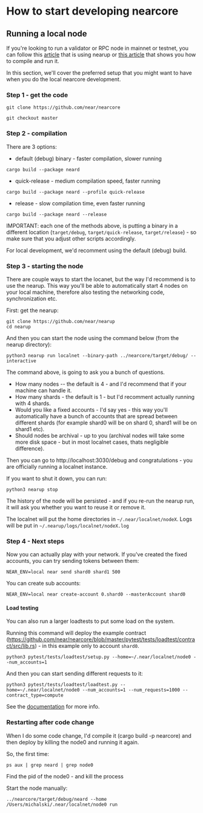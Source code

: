 # How to start developing nearcore

## Running a local node

If you're looking to run a validator or RPC node in mainnet or testnet, you can follow this [article](https://near-nodes.io/validator/running-a-node) that is using nearup or [this article](https://docs.near.org/pt-BR/docs/develop/node/validator/compile-and-run-a-node/) that shows you how to compile and run it.

In this section, we'll cover the preferred setup that you might want to have when you do the local nearcore development.

### Step 1 - get the code

```shell
git clone https://github.com/near/nearcore

git checkout master
```

### Step 2 - compilation

There are 3 options:

* default (debug) binary - faster compilation, slower running
```shell
cargo build --package neard
```

* quick-release - medium compilation speed, faster running
```shell
cargo build --package neard --profile quick-release
```

* release - slow compilation time, even faster running
```shell
cargo build --package neard --release
```

IMPORTANT: each one of the methods above, is putting a binary in a different location (``target/debug``, ``target/quick-release``, ``target/release``) - so make sure that you adjust other scripts accordingly.

For local development, we'd recomment using the default (debug) build.


### Step 3 - starting the node

There are couple ways to start the locanet, but the way I'd recommend is to use the nearup. This way you'll be able to automatically start 4 nodes on your local machine, therefore also testing the networking code, synchronization etc.

First: get the nearup:

```
git clone https://github.com/near/nearup
cd nearup
```

And then you can start the node using the command below (from the nearup directory):

```
python3 nearup run localnet --binary-path ../nearcore/target/debug/ --interactive
```

The command above, is going to ask you a bunch of questions.

* How many nodes -- the default is 4 - and I'd recommend that if your machine can handle it.
* How many shards - the default is 1 - but I'd recomment actually running with 4 shards.
* Would you like a fixed accounts - I'd say yes - this way you'll automatically have a bunch of accounts that are spread between different shards (for example shard0 will be on shard 0, shard1 will be on shard1 etc).
* Should nodes be archival - up to you (archival nodes will take some more disk space - but in most localnet cases, thats negligible difference).

Then you can go to http://localhost:3030/debug and congratulations - you are officially running a localnet instance.

If you want to shut it down, you can run:

```shell
python3 nearup stop
```

The history of the node will be persisted - and if you re-run the nearup run, it will ask you whether you want to reuse it or remove it.

The localnet will put the home directories in ``~/.near/localnet/nodeX``. Logs will be put in ``~/.nearup/logs/localnet/nodeX.log``

### Step 4 - Next steps

Now you can actually play with your network. If you've created the fixed accounts, you can try sending tokens between them:

```shell
NEAR_ENV=local near send shard0 shard1 500
```

You can create sub accounts:

```shell
NEAR_ENV=local near create-account 0.shard0 --masterAccount shard0
```

#### Load testing

You can also run a larger loadtests to put some load on the system.

Running this command will deploy the example contract (https://github.com/near/nearcore/blob/master/pytest/tests/loadtest/contract/src/lib.rs) - in this example only to account ``shard0``.

```
python3 pytest/tests/loadtest/setup.py --home=~/.near/localnet/node0 --num_accounts=1 
```

And then you can start sending different requests to it:

```
python3 pytest/tests/loadtest/loadtest.py --home=~/.near/localnet/node0 --num_accounts=1 --num_requests=1000 --contract_type=compute
```

See the [documentation](https://github.com/near/nearcore/tree/master/pytest/tests/loadtest) for more info.

### Restarting after code change

When I do some code change, I'd compile it (cargo build -p nearcore) and then deploy by killing the node0 and running it again.

So, the first time:
``` shell
ps aux | grep neard | grep node0
```
Find the pid of the node0 - and kill the process

Start the node manually:

```shell
../nearcore/target/debug/neard --home /Users/michalski/.near/localnet/node0 run
```




